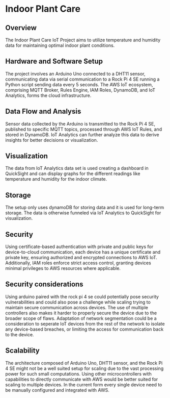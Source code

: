 # Indoor Plant Care

## Overview
The Indoor Plant Care IoT Project aims to utilize temperature and humidity data for maintaining optimal indoor plant conditions.

## Hardware and Software Setup
The project involves an Arduino Uno connected to a DHT11 sensor, communicating data via serial communication to a Rock Pi 4 SE running a Python script sending data every 5 seconds. The AWS IoT ecosystem, comprising MQTT Broker, Rules Engine, IAM Roles, DynamoDB, and IoT Analytics, forms the cloud infrastructure.

## Data Flow and Analysis
Sensor data collected by the Arduino is transmitted to the Rock Pi 4 SE, published to specific MQTT topics, processed through AWS IoT Rules, and stored in DynamoDB. IoT Analytics can further analyze this data to derive insights for better decisions or visualization.

## Visualization
The data from IoT Analytics data set is used creating a dashboard in QuickSight and can display graphs for the different readings like temperature and humidity for the indoor climate.

## Storage
The setup only uses dynamoDB for storing data and it is used for long-term storage. The data is otherwise funneled via IoT Analytics to QuickSight for visualization.

## Security
Using certificate-based authentication with private and public keys for device-to-cloud communication, each device has a unique certificate and private key, ensuring authorized and encrypted connections to AWS IoT. Additionally, IAM roles enforce strict access control, granting devices minimal privileges to AWS resources where applicable.

## Security considerations
Using arduino paired with the rock pi 4 se could potentially pose security vulnerabilities and could also pose a challenge while scaling trying to maintain secure communication across devices. The use of multiple controllers also makes it harder to properly secure the device due to the broader scope of flaws.
Adaptation of network segmentation could be a consideration to seperate IoT devices from the rest of the network to isolate any device-based breaches, or limiting the access for communication back to the device.

## Scalability
The architecture composed of Arduino Uno, DHT11 sensor, and the Rock Pi 4 SE might not be a well suited setup for scaling due to the vast processing power for such small computations. Using other microcontrollers with capabilities to directly communicate with AWS would be better suited for scaling to multiple devices. 
In the current form every single device need to be manually configured and integrated with AWS.
